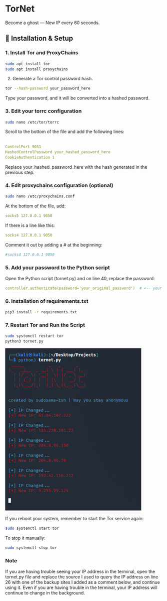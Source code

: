 # TorNet
Become a ghost — New IP every 60 seconds.

## 🔧 Installation & Setup

### 1. Install Tor and ProxyChains

```bash
sudo apt install tor
sudo apt install proxychains
```
2. Generate a Tor control password hash.

```bash
tor --hash-password your_password_here
```
Type your password, and it will be converted into a hashed password.

### 3. Edit your torrc configuration
```bash
sudo nano /etc/tor/torrc
```
Scroll to the bottom of the file and add the following lines:
```yaml

ControlPort 9051
HashedControlPassword your_hashed_password_here
CookieAuthentication 1
```
Replace your_hashed_password_here with the hash generated in the previous step.

### 4. Edit proxychains configuration (optional)
```bash
sudo nano /etc/proxychains.conf
```
At the bottom of the file, add: 
```yaml
socks5 127.0.0.1 9050
```
If there is a line like this: 
```yaml
socks4 127.0.0.1 9050
```
Comment it out by adding a # at the beginning: 
```yaml
#socks4 127.0.0.1 9050
```
### 5. Add your password to the Python script
Open the Python script (tornet.py) and on line 40, replace the password:
```yaml
controller.authenticate(password='your_original_password')  # <-- your original (non-hashed) password
```
### 6. Installation of requirements.txt
```bash
pip3 install -r requirements.txt
```
### 7. Restart Tor and Run the Script
```bash
sudo systemctl restart tor
python3 tornet.py
```

![TorNet](tornet.png)

If you reboot your system, remember to start the Tor service again:
```bash
sudo systemctl start tor
```
To stop it manually: 
```bash
sudo systemctl stop tor
```

### Note
If you are having trouble seeing your IP address in the terminal, open the tornet.py file and replace the source I used to query the IP address on line 26 with one of the backup sites I added as a comment below, and continue using it. Even if you are having trouble in the terminal, your IP address will continue to change in the background.
